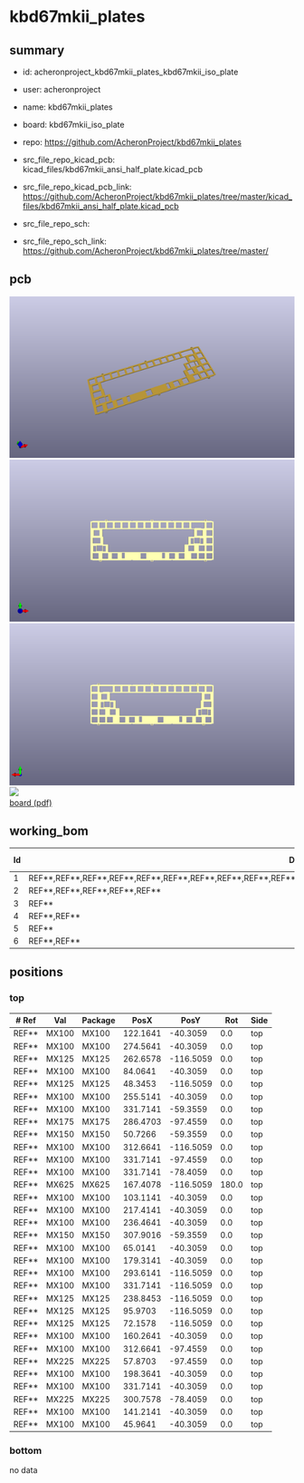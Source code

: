 # kbd67mkii_plates
 
## summary 
* id: acheronproject_kbd67mkii_plates_kbd67mkii_iso_plate
* user: acheronproject
* name: kbd67mkii_plates
* board: kbd67mkii_iso_plate
* repo: https://github.com/AcheronProject/kbd67mkii_plates
* src_file_repo_kicad_pcb: kicad_files/kbd67mkii_ansi_half_plate.kicad_pcb
* src_file_repo_kicad_pcb_link: https://github.com/AcheronProject/kbd67mkii_plates/tree/master/kicad_files/kbd67mkii_ansi_half_plate.kicad_pcb


* src_file_repo_sch: 
* src_file_repo_sch_link: https://github.com/AcheronProject/kbd67mkii_plates/tree/master/


## pcb  
![](working_3d_600.png) 
![](working_3d_front_600.png)  
![](working_3d_back_600.png)  
![](working_600.png)  
[board (pdf)](working.pdf)  

## working_bom
| Id | Designator | Footprint | Quantity | Designation | Supplier and ref |  | None | 
| --- | --- | --- | --- | --- | --- | --- | --- | 
| 1 | REF**,REF**,REF**,REF**,REF**,REF**,REF**,REF**,REF**,REF**,REF**,REF**,REF**,REF**,REF**,REF**,REF**,REF**,REF**,REF**,REF** | MX100 | 21 | MX100 |  |  | [''] | 
| 2 | REF**,REF**,REF**,REF**,REF** | MX125 | 5 | MX125 |  |  | [''] | 
| 3 | REF** | MX175 | 1 | MX175 |  |  | [''] | 
| 4 | REF**,REF** | MX150 | 2 | MX150 |  |  | [''] | 
| 5 | REF** | MX625 | 1 | MX625 |  |  | [''] | 
| 6 | REF**,REF** | MX225 | 2 | MX225 |  |  | [''] | 




## positions
### top
| # Ref | Val | Package | PosX | PosY | Rot | Side | 
| --- | --- | --- | --- | --- | --- | --- | 
| REF** | MX100 | MX100 | 122.1641 | -40.3059 | 0.0 | top | 
| REF** | MX100 | MX100 | 274.5641 | -40.3059 | 0.0 | top | 
| REF** | MX125 | MX125 | 262.6578 | -116.5059 | 0.0 | top | 
| REF** | MX100 | MX100 | 84.0641 | -40.3059 | 0.0 | top | 
| REF** | MX125 | MX125 | 48.3453 | -116.5059 | 0.0 | top | 
| REF** | MX100 | MX100 | 255.5141 | -40.3059 | 0.0 | top | 
| REF** | MX100 | MX100 | 331.7141 | -59.3559 | 0.0 | top | 
| REF** | MX175 | MX175 | 286.4703 | -97.4559 | 0.0 | top | 
| REF** | MX150 | MX150 | 50.7266 | -59.3559 | 0.0 | top | 
| REF** | MX100 | MX100 | 312.6641 | -116.5059 | 0.0 | top | 
| REF** | MX100 | MX100 | 331.7141 | -97.4559 | 0.0 | top | 
| REF** | MX100 | MX100 | 331.7141 | -78.4059 | 0.0 | top | 
| REF** | MX625 | MX625 | 167.4078 | -116.5059 | 180.0 | top | 
| REF** | MX100 | MX100 | 103.1141 | -40.3059 | 0.0 | top | 
| REF** | MX100 | MX100 | 217.4141 | -40.3059 | 0.0 | top | 
| REF** | MX100 | MX100 | 236.4641 | -40.3059 | 0.0 | top | 
| REF** | MX150 | MX150 | 307.9016 | -59.3559 | 0.0 | top | 
| REF** | MX100 | MX100 | 65.0141 | -40.3059 | 0.0 | top | 
| REF** | MX100 | MX100 | 179.3141 | -40.3059 | 0.0 | top | 
| REF** | MX100 | MX100 | 293.6141 | -116.5059 | 0.0 | top | 
| REF** | MX100 | MX100 | 331.7141 | -116.5059 | 0.0 | top | 
| REF** | MX125 | MX125 | 238.8453 | -116.5059 | 0.0 | top | 
| REF** | MX125 | MX125 | 95.9703 | -116.5059 | 0.0 | top | 
| REF** | MX125 | MX125 | 72.1578 | -116.5059 | 0.0 | top | 
| REF** | MX100 | MX100 | 160.2641 | -40.3059 | 0.0 | top | 
| REF** | MX100 | MX100 | 312.6641 | -97.4559 | 0.0 | top | 
| REF** | MX225 | MX225 | 57.8703 | -97.4559 | 0.0 | top | 
| REF** | MX100 | MX100 | 198.3641 | -40.3059 | 0.0 | top | 
| REF** | MX100 | MX100 | 331.7141 | -40.3059 | 0.0 | top | 
| REF** | MX225 | MX225 | 300.7578 | -78.4059 | 0.0 | top | 
| REF** | MX100 | MX100 | 141.2141 | -40.3059 | 0.0 | top | 
| REF** | MX100 | MX100 | 45.9641 | -40.3059 | 0.0 | top | 

### bottom
no data
